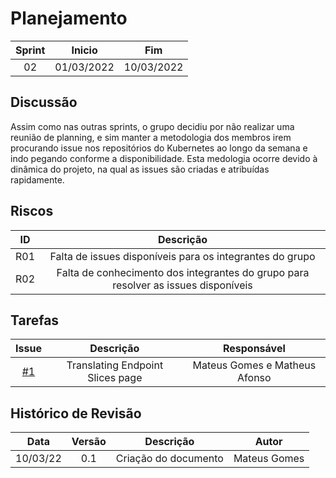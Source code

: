 # Planejamento 
|Sprint|Inicio|Fim|
|:--:|:--:|:--:|
|02|01/03/2022|10/03/2022|

## Discussão

Assim como nas outras sprints, o grupo decidiu por não realizar uma reunião de planning, e sim manter a metodologia dos membros irem procurando issue nos repositórios do Kubernetes ao longo da semana e indo pegando conforme a disponibilidade. Esta medologia ocorre devido à dinâmica do projeto, na qual as issues são criadas e atribuídas rapidamente.

## Riscos

|ID|Descrição|
|:--:|:--:|
|R01|Falta de issues disponíveis para os integrantes do grupo|
|R02|Falta de conhecimento dos integrantes do grupo para resolver as issues disponíveis|

## Tarefas

|Issue|Descrição|Responsável|
|:--:|:--:|:--:|
|[#1](https://github.com/GCES-Kubernetes-2021-2/kubernetes-docs/issues/25)|Translating Endpoint Slices page|Mateus Gomes e Matheus Afonso|

## Histórico de Revisão
|Data|Versão|Descrição|Autor|
|:--:|:--:|:--:|:--:|
|10/03/22|0.1|Criação do documento |Mateus Gomes|